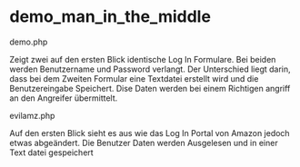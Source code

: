 # demo_man_in_the_middle
 
demo.php

Zeigt zwei auf den ersten Blick identische Log In Formulare. Bei beiden werden Benutzername und Password verlangt. Der Unterschied liegt darin, dass bei dem Zweiten Formular eine Textdatei erstellt wird und die Benutzereingabe Speichert. Dise Daten werden bei einem Richtigen angriff an den Angreifer übermittelt.

evilamz.php 

Auf den ersten Blick sieht es aus wie das Log In Portal von Amazon jedoch etwas abgeändert. Die Benutzer Daten werden Ausgelesen und in einer Text datei gespeichert 
